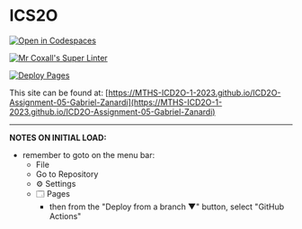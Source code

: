# ICS2O

[![Open in Codespaces](https://classroom.github.com/assets/launch-codespace-7f7980b617ed060a017424585567c406b6ee15c891e84e1186181d67ecf80aa0.svg)](https://classroom.github.com/open-in-codespaces?assignment_repo_id=15110744)

[![Mr Coxall's Super Linter](https://github.com/MTHS-ICD2O-1-2023/ICD2O-Assignment-05-Gabriel-Zanardi/workflows/Mr%20Coxall's%20Super%20Linter/badge.svg)](https://github.com/MTHS-ICD2O-1-2023/ICD2O-Assignment-05-Gabriel-Zanardi/actions)

[![Deploy Pages](https://github.com/MTHS-ICD2O-1-2023/ICD2O-Assignment-05-Gabriel-Zanardi/workflows/Deploy%20Pages/badge.svg)](https://github.com/MTHS-ICD2O-1-2023/ICD2O-Assignment-05-Gabriel-Zanardi/actions)

This site can be found at: [https://MTHS-ICD2O-1-2023.github.io/ICD2O-Assignment-05-Gabriel-Zanardi](https://MTHS-ICD2O-1-2023.github.io/ICD2O-Assignment-05-Gabriel-Zanardi)

---

**NOTES ON INITIAL LOAD:**
- remember to goto on the menu bar:
  - File
  - Go to Repository
  - ⚙ Settings
  - 🗔 Pages
    - then from the "Deploy from a branch ▼" button, select "GitHub Actions"
